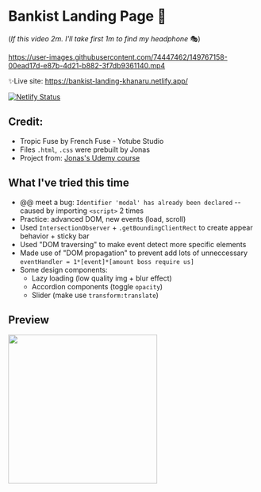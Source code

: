 # Bankist Landing Page 🎢

(*If this video 2m. I'll take first 1m to find my headphone* 🎭)

https://user-images.githubusercontent.com/74447462/149767158-00ead17d-e87b-4d21-b882-3f7db9361140.mp4

✨Live site: <https://bankist-landing-khanaru.netlify.app/>

[![Netlify Status](https://api.netlify.com/api/v1/badges/ad1ae858-4e0c-40c8-9c3f-7c980a45f19f/deploy-status)](https://app.netlify.com/sites/bankist-landing-khanaru/deploys)

## Credit:
- Tropic Fuse by French Fuse - Yotube Studio
- Files `.html`, `.css` were prebuilt by Jonas
- Project from:  [Jonas's Udemy course](https://www.udemy.com/course/web-projects-with-vanilla-javascript/)

## What I've tried this time
- @@ meet a bug: `Identifier 'modal' has already been declared` -- caused by importing `<script>` 2 times
- Practice: advanced DOM, new events (load, scroll)
- Used `IntersectionObserver` + `.getBoundingClientRect` to create appear behavior + sticky bar
- Used "DOM traversing" to make event detect more specific elements
- Made use of "DOM propagation" to prevent add lots of unneccessary `eventHandler = 1*[event]*[amount boss require us]`
- Some design components:
	- Lazy loading (low quality img + blur effect)
	- Accordion components (toggle `opacity`)
	- Slider (make use `transform:translate`)

## Preview
<img src="https://user-images.githubusercontent.com/74447462/149767376-da61bf60-5b82-41f7-b1f3-03453d7abcbb.png" style="width:300px">
